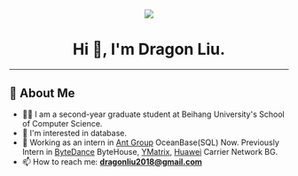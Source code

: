 <h1 align="center">
    <img src="https://readme-typing-svg.herokuapp.com/?lines=printf(%22Hello%2C%20World!%22);Welcome%20to%20my%20Github!&center=true&size=27">
</h1>

<h1 align="center">Hi 👋, I'm Dragon Liu.</h1>
<hr>
<h2 align="left">🙈 About Me</h2>

- 🧑‍💻 I am a second-year graduate student at Beihang University's School of Computer Science.
- 🔭 I'm interested in database.
- 🏢 Working as an intern in [Ant Group](https://www.antgroup.com/) OceanBase(SQL) Now. Previously Intern in [ByteDance](https://www.bytedance.com/) ByteHouse, [YMatrix](https://www.ymatrix.cn/), [Huawei](https://www.huawei.com/cn/gallery/photos/facilities/nanjing-research-center-b) Carrier Network BG.
- 📫 How to reach me: **dragonliu2018@gmail.com**
<!-- - ⚡ Fun fact: I aspire to become a senior-level developer in database kernel development.
- 😄 Pronouns: ...
- 👯 I’m looking to collaborate on ...
- 🤔 I’m looking for help with ...
- 💬 Ask me about ... -->
<!-- 
<tr>
    <td>
        
### 🎉 Github Actions

<div style="text-align: center;">
    <img src="https://readmestats.999857.xyz/api?username=dragonliu2018&show_icons=true&locale=en" alt="Photo 1" style="display: inline-block; width: 50%;">
    <img align="right" src="https://readmestats.999857.xyz/api/top-langs?username=dragonliu2018&show_icons=true&locale=en&layout=compact" alt="Photo 2" style="display: inline-block; width: 45%;">
</div>
        
</td>
</tr> -->



